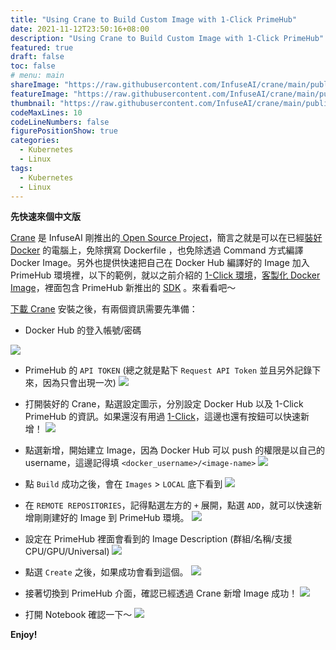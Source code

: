 ```yaml
---
title: "Using Crane to Build Custom Image with 1-Click PrimeHub"
date: 2021-11-12T23:50:16+08:00
description: "Using Crane to Build Custom Image with 1-Click PrimeHub"
featured: true
draft: false
toc: false
# menu: main
shareImage: "https://raw.githubusercontent.com/InfuseAI/crane/main/public/images/Logo_hori.png"
featureImage: "https://raw.githubusercontent.com/InfuseAI/crane/main/public/images/Logo_hori.png"
thumbnail: "https://raw.githubusercontent.com/InfuseAI/crane/main/public/images/Logo_hori.png"
codeMaxLines: 10
codeLineNumbers: false
figurePositionShow: true
categories:
  - Kubernetes
  - Linux
tags:
  - Kubernetes
  - Linux
---
```


**先快速來個中文版**

[Crane](https://medium.com/infuseai/crane-the-minimalist-container-image-builder-68253722be8c) 是 InfuseAI 剛推出的[ Open Source Project](https://github.com/InfuseAI/crane)，簡言之就是可以在已經[裝好 Docker](https://docs.docker.com/engine/install/) 的電腦上，免除撰寫 Dockerfile ，也免除透過 Command 方式編譯 Docker Image。另外也提供快速把自己在 Docker Hub 編譯好的 Image 加入 PrimeHub 環境裡，以下的範例，就以之前介紹的 [1-Click 環境](http://localhost:1313/post/2021-09-24-primehub-oneclick/)，[客製化 Docker Image](https://docs.primehub.io/docs/guide_manual/admin-image#build-custom-image)，裡面包含 PrimeHub 新推出的 [SDK](https://github.com/InfuseAI/primehub-python-sdk) 。來看看吧～


<!--more-->

[下載 Crane](https://github.com/InfuseAI/crane/releases/tag/v1.0.0) 安裝之後，有兩個資訊需要先準備：
- Docker Hub 的登入帳號/密碼

![](/images/2021-11-12-001.png)

- PrimeHub 的 `API TOKEN` (總之就是點下 `Request API Token` 並且另外記錄下來，因為只會出現一次)
![](/images/2021-11-12-002.png)

- 打開裝好的 Crane，點選設定圖示，分別設定 Docker Hub 以及 1-Click PrimeHub 的資訊。如果還沒有用過 [1-Click](https://one.primehub.io/)，這邊也還有按鈕可以快速新增！
![](/images/2021-11-12-003.png)

- 點選新增，開始建立 Image，因為 Docker Hub 可以 push 的權限是以自己的 username，這邊記得填 `<docker_username>/<image-name>`
![](/images/2021-11-12-003-2.png)

- 點 `Build` 成功之後，會在 `Images` > `LOCAL` 底下看到
![](/images/2021-11-12-004.png)

- 在 `REMOTE REPOSITORIES`，記得點選左方的 `+` 展開，點選 `ADD`，就可以快速新增剛剛建好的 Image 到 PrimeHub 環境。
![](/images/2021-11-12-005.png)

- 設定在 PrimeHub 裡面會看到的 Image Description (群組/名稱/支援 CPU/GPU/Universal)
![](/images/2021-11-12-006.png)

- 點選 `Create` 之後，如果成功會看到這個。 
![](/images/2021-11-12-007.png)

- 接著切換到 PrimeHub 介面，確認已經透過 Crane 新增 Image 成功！
![](/images/2021-11-12-008.png)

- 打開 Notebook 確認一下～
![](/images/2021-11-12-009.png)


**Enjoy!**

